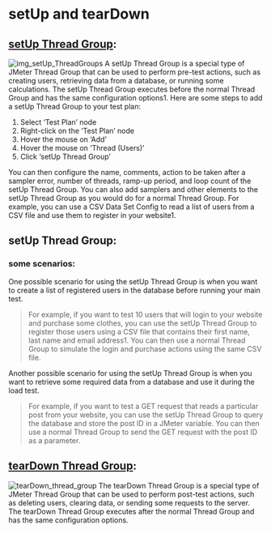# setUp and tearDown 

## [setUp Thread Group](https://jmeter.apache.org/usermanual/component_reference.html#setUp_Thread_Group):
![img_setUp_ThreadGroups](https://jmeter.apache.org/images/screenshots/setup_thread_group.png)
A setUp Thread Group is a special type of JMeter Thread Group that can be used to perform pre-test actions, such as creating users, retrieving data from a database, or running some calculations. The setUp Thread Group executes before the normal Thread Group and has the same configuration options1. Here are some steps to add a setUp Thread Group to your test plan:
1. Select ‘Test Plan’ node
2. Right-click on the ‘Test Plan’ node
3. Hover the mouse on ‘Add’
4. Hover the mouse on ‘Thread (Users)’
5. Click ‘setUp Thread Group’

You can then configure the name, comments, action to be taken after a sampler error, number of threads, ramp-up period, and loop count of the setUp Thread Group. You can also add samplers and other elements to the setUp Thread Group as you would do for a normal Thread Group. For example, you can use a CSV Data Set Config to read a list of users from a CSV file and use them to register in your website1.

## setUp Thread Group:

### some scenarios:
One possible scenario for using the setUp Thread Group is when you want to create a list of registered users in the database before running your main test. 
> For example, if you want to test 10 users that will login to your website and purchase some clothes, you can use the setUp Thread Group to register those users using a CSV file that contains their first name, last name and email address1. You can then use a normal Thread Group to simulate the login and purchase actions using the same CSV file.

Another possible scenario for using the setUp Thread Group is when you want to retrieve some required data from a database and use it during the load test. 
> For example, if you want to test a GET request that reads a particular post from your website, you can use the setUp Thread Group to query the database and store the post ID in a JMeter variable. You can then use a normal Thread Group to send the GET request with the post ID as a parameter.


## [tearDown Thread Group](https://jmeter.apache.org/usermanual/component_reference.html#tearDown_Thread_Group):
![tearDown_thread_group](https://jmeter.apache.org/images/screenshots/teardown_thread_group.png)
The tearDown Thread Group is a special type of JMeter Thread Group that can be used to perform post-test actions, such as deleting users, clearing data, or sending some requests to the server. The tearDown Thread Group executes after the normal Thread Group and has the same configuration options.
